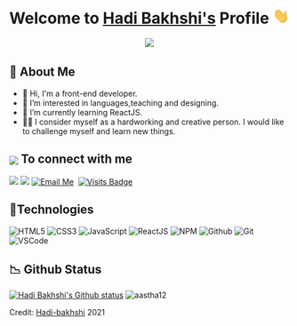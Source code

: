 <p align="center">
  <h1 align="center">Welcome to <a href="https://github.com/Hadi-bakhshi">Hadi Bakhshi's</a> Profile <img src="https://github.com/ABSphreak/ABSphreak/blob/master/gifs/Hi.gif" width="30px"></h1>
</p>
<p align="center">
  <a align="center" href="https://github.com/DenverCoder1/readme-typing-svg"><img src="https://readme-typing-svg.herokuapp.com?&font=IBM+Plex+Sans&color=F72EE2&size=25&lines=Welcome+to+my+GitHub+Profile!;I'm+a+Front-end+developer;I'm+a+React+Developer;" /></a>
</p>


<h2>🙂 About Me </h2>

- 👋 Hi, I'm a front-end developer.
- 👀 I’m interested in languages,teaching and designing.
- 🌱 I’m currently learning ReactJS.
- 👨‍💻 I consider myself as a hardworking and creative person. I would like to challenge myself and learn new things.



<h2><img src="https://emojis.slackmojis.com/emojis/images/1579216111/7550/pikachu_wave.gif?1579216111" align="center"width="28" /> To connect with me</h2>

<p align = "center">
 


[<img src="https://img.shields.io/badge/linkedin-%230077B5.svg?&style=for-the-badge&logo=linkedin&logoColor=white" />](https://www.linkedin.com/in/hadi-bakhshi-aa203221b)
[<img src = "https://img.shields.io/badge/instagram-%23E4405F.svg?&style=for-the-badge&logo=instagram&logoColor=white">](https://www.instagram.com/hadi_bakhshi27/)
 <a href="mailto:hadibakhshi277@gmail.com?subject=Hello%20Hadi"><img src="https://img.shields.io/badge/gmail-%23D14836.svg?&style=for-the-badge&logo=gmail&logoColor=white" alt="Email Me"/></a>&nbsp;
[![Visits Badge](https://badges.pufler.dev/visits/Hadi-bakhshi/Hadi-bakhshi?style=for-the-badge)](https://github.com/Hadi-bakhshi)

</p>

## :wrench:Technologies

![HTML5](https://img.icons8.com/color/30/html-5.png) ![CSS3](https://img.icons8.com/color/30/css3.png) ![JavaScript](https://img.icons8.com/color/30/javascript.png) ![ReactJS](https://img.icons8.com/color/30/react-native.png) ![NPM](https://img.icons8.com/color/30/npm.png) ![Github](https://img.icons8.com/material-outlined/30/github.png) ![Git](https://img.icons8.com/color/30/git.png) ![VSCode](https://img.icons8.com/color/30/visual-studio-code-2019.png)

<h2>📉 Github Status</h2>
<!-- ![Hadi Bakhshi's GitHub Stats](https://github-readme-stats.vercel.app/api?username=Hadi-bakhshi&show_icons=true&include_all_commits=true) -->
<a href="https://github.com/anuraghazra/github-readme-stats"><img alt="Hadi Bakhshi's Github status" src="https://github-readme-stats.vercel.app/api?username=Hadi-bakhshi&show_icons=true&count_private=true&theme=algolia" height="192px"/></a>
<img src="https://github-readme-stats.vercel.app/api/top-langs?username=Hadi-bakhshi&show_icons=true&locale=en&layout=compact&theme=algolia" alt="aastha12" height="192px"/>

Credit: [Hadi-bakhshi](https://github.com/Hadi-bakhshi)
2021
